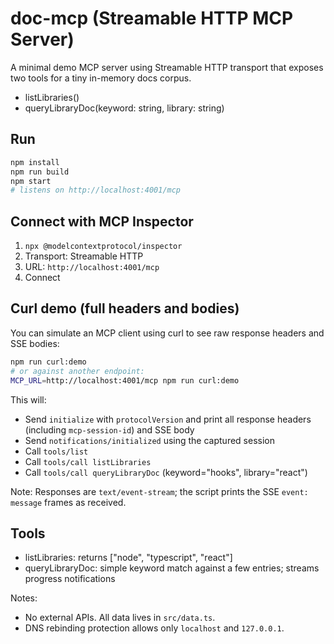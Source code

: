 # doc-mcp (Streamable HTTP MCP Server)

A minimal demo MCP server using Streamable HTTP transport that exposes two tools for a tiny in-memory docs corpus.

- listLibraries()
- queryLibraryDoc(keyword: string, library: string)

## Run

```bash
npm install
npm run build
npm start
# listens on http://localhost:4001/mcp
```

## Connect with MCP Inspector

1. `npx @modelcontextprotocol/inspector`
2. Transport: Streamable HTTP
3. URL: `http://localhost:4001/mcp`
4. Connect

## Curl demo (full headers and bodies)

You can simulate an MCP client using curl to see raw response headers and SSE bodies:

```bash
npm run curl:demo
# or against another endpoint:
MCP_URL=http://localhost:4001/mcp npm run curl:demo
```

This will:
- Send `initialize` with `protocolVersion` and print all response headers (including `mcp-session-id`) and SSE body
- Send `notifications/initialized` using the captured session
- Call `tools/list`
- Call `tools/call listLibraries`
- Call `tools/call queryLibraryDoc` (keyword="hooks", library="react")

Note: Responses are `text/event-stream`; the script prints the SSE `event: message` frames as received.

## Tools

- listLibraries: returns ["node", "typescript", "react"]
- queryLibraryDoc: simple keyword match against a few entries; streams progress notifications

Notes:
- No external APIs. All data lives in `src/data.ts`.
- DNS rebinding protection allows only `localhost` and `127.0.0.1`.